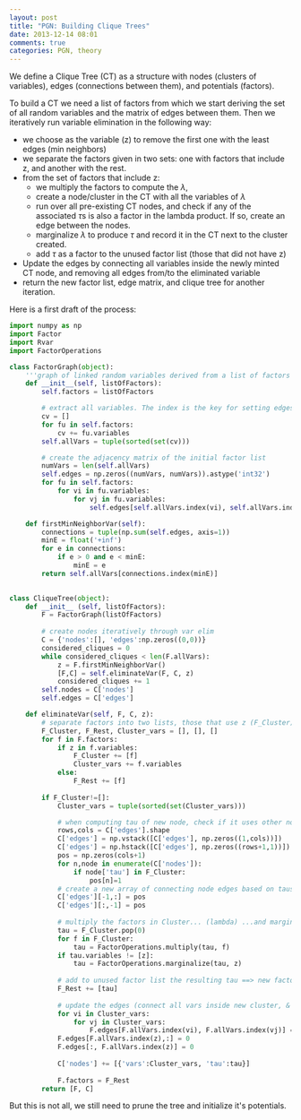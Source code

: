 ```yaml
---
layout: post
title: "PGN: Building Clique Trees"
date: 2013-12-14 08:01
comments: true
categories: PGN, theory
---
```


We define a Clique Tree (CT) as a structure with nodes (clusters of variables), edges (connections between them), and potentials (factors).

To build a CT we need a list of factors from which we start deriving the set of all random variables and the matrix of edges between them. Then we iteratively run variable elimination in the following way:

- we choose as the variable (z) to remove the first one with the least edges (min neighbors)
- we separate the factors given in two sets: one with factors that include z, and another with the rest.
- from the set of factors that include z:
	- we multiply the factors to compute the $\lambda$, 
	- create a node/cluster in the CT with all the variables of $\lambda$
	- run over all pre-existing CT nodes, and check if any of the associated $\tau$s is also a factor in the lambda product. If so, create an edge between the nodes.
	- marginalize $\lambda$ to produce $\tau$ and record it in the CT next to the cluster created.
	- add $\tau$ as a factor to the unused factor list (those that did not have z)
- Update the edges by connecting all variables inside the newly minted CT node, and removing all edges from/to the eliminated variable
- return the new factor list, edge matrix, and clique tree for another iteration.

Here is a first draft of the process:

```python Clique Tree from Factor List (unrefactored)
import numpy as np
import Factor
import Rvar
import FactorOperations

class FactorGraph(object):
    '''graph of linked random variables derived from a list of factors'''
    def __init__(self, listOfFactors):
        self.factors = listOfFactors

        # extract all variables. The index is the key for setting edges.
        cv = []
        for fu in self.factors:
            cv += fu.variables
        self.allVars = tuple(sorted(set(cv)))

        # create the adjacency matrix of the initial factor list
        numVars = len(self.allVars)
        self.edges = np.zeros((numVars, numVars)).astype('int32')
        for fu in self.factors:
            for vi in fu.variables:
                for vj in fu.variables:
                    self.edges[self.allVars.index(vi), self.allVars.index(vj)] = 1

    def firstMinNeighborVar(self):
        connections = tuple(np.sum(self.edges, axis=1))
        minE = float('+inf') 
        for e in connections:
            if e > 0 and e < minE:
                minE = e
        return self.allVars[connections.index(minE)]
    

class CliqueTree(object):
    def __init__ (self, listOfFactors):  
        F = FactorGraph(listOfFactors)
        
        # create nodes iteratively through var elim
        C = {'nodes':[], 'edges':np.zeros((0,0))}
        considered_cliques = 0
        while considered_cliques < len(F.allVars):
            z = F.firstMinNeighborVar()
            [F,C] = self.eliminateVar(F, C, z)
            considered_cliques += 1
        self.nodes = C['nodes']
        self.edges = C['edges']

    def eliminateVar(self, F, C, z):
        # separate factors into two lists, those that use z (F_Cluster) and the rest
        F_Cluster, F_Rest, Cluster_vars = [], [], []
        for f in F.factors:
            if z in f.variables:
                F_Cluster += [f]
                Cluster_vars += f.variables
            else:
                F_Rest += [f]
        
        if F_Cluster!=[]:
            Cluster_vars = tuple(sorted(set(Cluster_vars)))

            # when computing tau of new node, check if it uses other nodes' taus
            rows,cols = C['edges'].shape
            C['edges'] = np.vstack([C['edges'], np.zeros((1,cols))])
            C['edges'] = np.hstack([C['edges'], np.zeros((rows+1,1))])
            pos = np.zeros(cols+1)
            for n,node in enumerate(C['nodes']):
                if node['tau'] in F_Cluster:
                    pos[n]=1
            # create a new array of connecting node edges based on taus in common
            C['edges'][-1,:] = pos
            C['edges'][:,-1] = pos
            
            # multiply the factors in Cluster... (lambda) ...and marginalize by z (tau)
            tau = F_Cluster.pop(0)
            for f in F_Cluster:
                tau = FactorOperations.multiply(tau, f)
            if tau.variables != [z]:
                tau = FactorOperations.marginalize(tau, z)
            
            # add to unused factor list the resulting tau ==> new factor list with var eliminated
            F_Rest += [tau]
            
            # update the edges (connect all vars inside new cluster, & disconnect the eliminated variable)
            for vi in Cluster_vars:
                for vj in Cluster_vars:
                    F.edges[F.allVars.index(vi), F.allVars.index(vj)] = 1
            F.edges[F.allVars.index(z),:] = 0
            F.edges[:, F.allVars.index(z)] = 0
            
            C['nodes'] += [{'vars':Cluster_vars, 'tau':tau}]
            
            F.factors = F_Rest
        return [F, C]
```
But this is not all, we still need to prune the tree and initialize it's potentials.